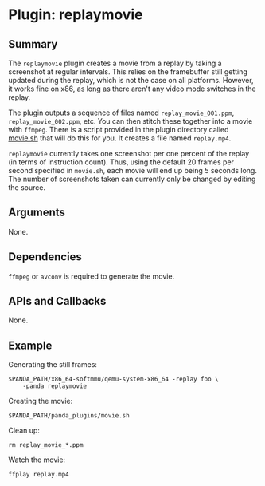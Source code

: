 Plugin: replaymovie
===========

Summary
-------

The `replaymovie` plugin creates a movie from a replay by taking a screenshot at regular intervals. This relies on the framebuffer still getting updated during the replay, which is not the case on all platforms. However, it works fine on x86, as long as there aren't any video mode switches in the replay.

The plugin outputs a sequence of files named `replay_movie_001.ppm`, `replay_movie_002.ppm`, etc. You can then stitch these together into a movie with `ffmpeg`. There is a script provided in the plugin directory called [movie.sh](movie.sh) that will do this for you. It creates a file named `replay.mp4`.

`replaymovie` currently takes one screenshot per one percent of the replay (in terms of instruction count). Thus, using the default 20 frames per second specified in `movie.sh`, each movie will end up being 5 seconds long. The number of screenshots taken can currently only be changed by editing the source.

Arguments
---------

None.

Dependencies
------------

`ffmpeg` or `avconv` is required to generate the movie.

APIs and Callbacks
------------------

None.

Example
-------

Generating the still frames:

    $PANDA_PATH/x86_64-softmmu/qemu-system-x86_64 -replay foo \
        -panda replaymovie

Creating the movie:

    $PANDA_PATH/panda_plugins/movie.sh

Clean up:

    rm replay_movie_*.ppm

Watch the movie:

    ffplay replay.mp4

